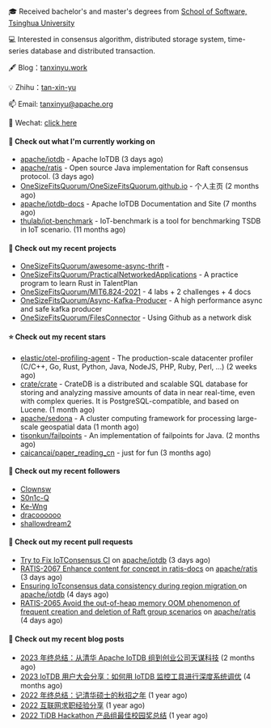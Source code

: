 🎓 Received bachelor's and master's degrees from [School of Software, Tsinghua University](https://www.thss.tsinghua.edu.cn/)

💻 Interested in consensus algorithm, distributed storage system, time-series database and distributed transaction.

🖋 Blog：[tanxinyu.work](https://tanxinyu.work)

💡 Zhihu：[tan-xin-yu](https://www.zhihu.com/people/tan-xin-yu-22)

📫 Email: [tanxinyu@apache.org](mailto:tanxinyu@apache.org)

💬 Wechat: [click here](https://github.com/LebronAl/LebronAl/issues/1)

#### 👷 Check out what I'm currently working on

- [apache/iotdb](https://github.com/apache/iotdb) - Apache IoTDB (3 days ago)
- [apache/ratis](https://github.com/apache/ratis) - Open source Java implementation for Raft consensus protocol. (3 days ago)
- [OneSizeFitsQuorum/OneSizeFitsQuorum.github.io](https://github.com/OneSizeFitsQuorum/OneSizeFitsQuorum.github.io) - 个人主页 (2 months ago)
- [apache/iotdb-docs](https://github.com/apache/iotdb-docs) - Apache IoTDB Documentation and Site (7 months ago)
- [thulab/iot-benchmark](https://github.com/thulab/iot-benchmark) - IoT-benchmark is a tool for benchmarking TSDB in IoT scenario. (11 months ago)

#### 🌱 Check out my recent projects

- [OneSizeFitsQuorum/awesome-async-thrift](https://github.com/OneSizeFitsQuorum/awesome-async-thrift) - 
- [OneSizeFitsQuorum/PracticalNetworkedApplications](https://github.com/OneSizeFitsQuorum/PracticalNetworkedApplications) - A practice program to learn Rust in TalentPlan
- [OneSizeFitsQuorum/MIT6.824-2021](https://github.com/OneSizeFitsQuorum/MIT6.824-2021) - 4 labs &#43; 2 challenges &#43; 4 docs
- [OneSizeFitsQuorum/Async-Kafka-Producer](https://github.com/OneSizeFitsQuorum/Async-Kafka-Producer) - A high performance async and safe kafka producer
- [OneSizeFitsQuorum/FilesConnector](https://github.com/OneSizeFitsQuorum/FilesConnector) - Using Github as a network disk

#### ⭐ Check out my recent stars

- [elastic/otel-profiling-agent](https://github.com/elastic/otel-profiling-agent) - The production-scale datacenter profiler (C/C&#43;&#43;, Go, Rust, Python, Java, NodeJS, PHP, Ruby, Perl, ...) (2 weeks ago)
- [crate/crate](https://github.com/crate/crate) - CrateDB is a distributed and scalable SQL database for storing and analyzing massive amounts of data in near real-time, even with complex queries. It is PostgreSQL-compatible, and based on Lucene. (1 month ago)
- [apache/sedona](https://github.com/apache/sedona) - A cluster computing framework for processing large-scale geospatial data (1 month ago)
- [tisonkun/failpoints](https://github.com/tisonkun/failpoints) - An implementation of failpoints for Java. (2 months ago)
- [caicancai/paper_reading_cn](https://github.com/caicancai/paper_reading_cn) - just for fun (3 months ago)

#### 👯 Check out my recent followers

- [Clownsw](https://github.com/Clownsw)
- [S0n1c-Q](https://github.com/S0n1c-Q)
- [Ke-Wng](https://github.com/Ke-Wng)
- [dracoooooo](https://github.com/dracoooooo)
- [shallowdream2](https://github.com/shallowdream2)

#### 🔨 Check out my recent pull requests

- [Try to Fix IoTConsensus CI](https://github.com/apache/iotdb/pull/12456) on [apache/iotdb](https://github.com/apache/iotdb) (3 days ago)
- [RATIS-2067 Enhance content for concept in ratis-docs](https://github.com/apache/ratis/pull/1073) on [apache/ratis](https://github.com/apache/ratis) (3 days ago)
- [Ensuring IoTconsensus data consistency during region migration ](https://github.com/apache/iotdb/pull/12448) on [apache/iotdb](https://github.com/apache/iotdb) (4 days ago)
- [RATIS-2065 Avoid the out-of-heap memory OOM phenomenon of frequent creation and deletion of Raft group scenarios](https://github.com/apache/ratis/pull/1071) on [apache/ratis](https://github.com/apache/ratis) (4 days ago)

#### 📜 Check out my recent blog posts

- [2023 年终总结：从清华 Apache IoTDB 组到创业公司天谋科技](https://tanxinyu.work/2023-annual-summary/) (2 months ago)
- [2023 IoTDB 用户大会分享：如何用 IoTDB 监控工具进行深度系统调优](https://tanxinyu.work/2023-iotdb-submit/) (4 months ago)
- [2022 年终总结：记清华硕士的秋招之年](https://tanxinyu.work/2022-annual-summary/) (1 year ago)
- [2022 互联网求职经验分享](https://tanxinyu.work/2022-internet-job-hunting-experience-sharing/) (1 year ago)
- [2022 TiDB Hackathon 产品组最佳校园奖总结](https://tanxinyu.work/2022-tidb-hackathon/) (1 year ago)
